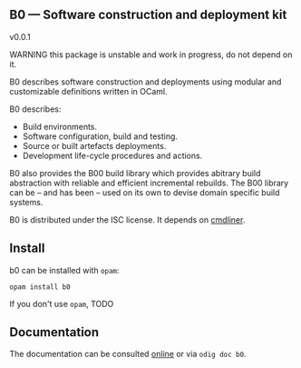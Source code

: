 B0 — Software construction and deployment kit
-------------------------------------------------------------------------------
v0.0.1

WARNING this package is unstable and work in progress, do not depend on it. 

B0 describes software construction and deployments using modular and
customizable definitions written in OCaml.

B0 describes:

* Build environments.
* Software configuration, build and testing.
* Source or built artefacts deployments.
* Development life-cycle procedures and actions.

B0 also provides the B00 build library which provides abitrary build
abstraction with reliable and efficient incremental rebuilds. The B00
library can be – and has been – used on its own to devise domain
specific build systems.

B0 is distributed under the ISC license. It depends on [cmdliner][cmdliner].

[cmdliner]: https://erratique.ch/software/cmdliner

## Install

b0 can be installed with `opam`:

    opam install b0

If you don't use `opam`, TODO

## Documentation

The documentation can be consulted [online][doc] or via `odig doc b0`.

[doc]: http://erratique.ch/software/b0/doc
